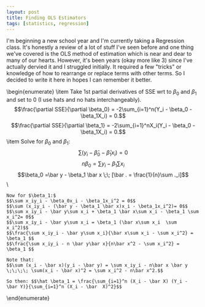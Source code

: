 ```yaml
---
layout: post
title: Finding OLS Estimators
tags: [statistics, regression]
---
```


I'm beginning a new school year and I'm currently taking a Regression class. It's honestly a review of a lot of stuff I've seen before and one thing we've covered is the OLS method of estimation which is near and dear to many of our hearts. However, it's been years (okay more like 3) since I've actually dervied it and I struggled initially. It required a few "tricks" or knowledge of how to rearrange or replace terms with other terms. So I decided to write it here in hopes I can remember it better.

\begin{enumerate}
    \item Take 1st partial derivatives of SSE wrt to $\beta_0$ and $\beta_1$ and set to 0 (I use hats and no hats interchangeably).
    $$\frac{\partial SSE}{\partial \beta_0} = -2\sum_{i=1}^n(Y_i - \beta_0 - \beta_1X_i) = 0.$$
    $$\frac{\partial SSE}{\partial \beta_1} = -2\sum_{i=1}^nX_i(Y_i - \beta_0 - \beta_1X_i) = 0.$$
    \item Solve for $\beta_0$ and $\beta_1$:
    $$\sum(y_i - \hat\beta_0 - \hat \beta_1x_i) = 0$$
    $$n\beta_0 =\sum y_i - \beta_1 \sum x_i$$
    $$\beta_0 =\bar y - \beta_1 \bar x \;\; [\bar . = \frac{1}{n}\sum ._i]$$\\
    
    Now for $\beta_1:$
    $$\sum x_iy_i - \beta_0x_i - \beta_1x_i^2 = 0$$
    $$\sum (x_iy_i - (\bar y - \beta_1 \bar x)x_i - \beta_1x_i^2)= 0$$
    $$\sum x_iy_i - \bar y\sum x_i + \beta_1 \bar x\sum x_i - \beta_1 \sum x_i^2= 0$$
    $$\sum x_iy_i - \bar y\sum x_i = \beta_1 (\bar x\sum x_i  \sum x_i^2)$$
    $$\frac{\sum x_iy_i - \bar y\sum x_i}{\bar x\sum x_i - \sum x_i^2} = \beta_1 $$
    $$\frac{\sum x_iy_i - n \bar y\bar x}{n\bar x^2 - \sum x_i^2} = \beta_1 $$
    
    Note that:
    $$\sum (x_i - \bar x)(y_i - \bar y) = \sum x_iy_i - n\bar x \bar y \;\;\;\; \sum(x_i - \bar x)^2 = \sum x_i^2 - n\bar x^2.$$
    
    So then: $$\hat \beta_1 = \frac{\sum_{i=1}^n (X_i - \bar X) (Y_i - \bar Y)}{\sum_{i=1}^n (X_i - \bar  X)^2}$$
\end{enumerate}
